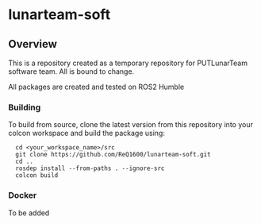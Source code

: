 # lunarteam-soft
## Overview
This is a repository created as a temporary repository for PUTLunarTeam software team. All is bound to change.

All packages are created and tested on ROS2 Humble

### Building

To build from source, clone the latest version from this repository into your colcon workspace and build the package using:
~~~
  cd <your_workspace_name>/src
  git clone https://github.com/ReQ1600/lunarteam-soft.git
  cd ..
  rosdep install --from-paths . --ignore-src
  colcon build
~~~

### Docker
To be added

